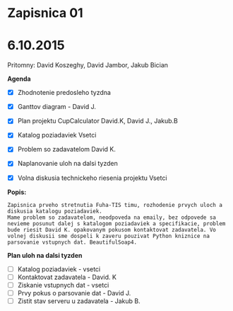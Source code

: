 

# Zapisnica 01
# 6.10.2015

Pritomny: David Koszeghy, David Jambor, Jakub Bician

**Agenda**

- [x] Zhodnotenie predosleho tyzdna
- [x] Ganttov diagram - David J.
- [x] Plan projektu CupCalculator David.K, David J., Jakub.B
- [x] Katalog poziadaviek Vsetci
- [x] Problem so zadavatelom David K.
- [x] Naplanovanie uloh na dalsi tyzden
- [x] Volna diskusia technickeho riesenia projektu Vsetci



**Popis:** 
```
Zapisnica prveho stretnutia Fuha-TIS timu, rozhodenie prvych uloch a diskusia katalogu poziadaviek.
Mame problem so zadavatelom, neodpoveda na emaily, bez odpovede sa nevieme posunut dalej s katalogom poziadaviek a specifikacie, problem bude riesit David K. opakovanym pokusom kontaktovat zadavatela. Vo volnej diskusii sme dospeli k zaveru pouzivat Python kniznice na parsovanie vstupnych dat. BeautifulSoap4.
```
**Plan uloh na dalsi tyzden**
- [ ] Katalog poziadaviek - vsetci
- [ ] Kontaktovat zadavatela - David. K
- [ ] Ziskanie vstupnych dat - vsetci
- [ ] Prvy pokus o parsovanie dat - David J.
- [ ] Zistit stav serveru u zadavatela - Jakub B.